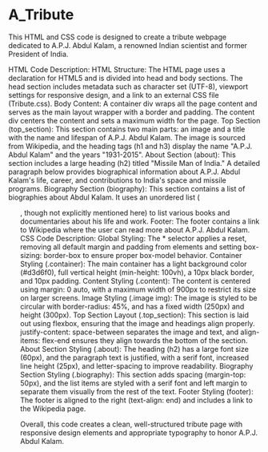 # A_Tribute
This HTML and CSS code is designed to create a tribute webpage dedicated to A.P.J. Abdul Kalam, a renowned Indian scientist and former President of India. 

HTML Code Description:
  HTML Structure:
      The HTML page uses a <!DOCTYPE html> declaration for HTML5 and is divided into head and body sections.
      The head section includes metadata such as character set (UTF-8), viewport settings for responsive design, and a link to an external CSS file (Tribute.css).
  Body Content:
      A container div wraps all the page content and serves as the main layout wrapper with a border and padding.
      The content div centers the content and sets a maximum width for the page.
  Top Section (top_section):
      This section contains two main parts: an image and a title with the name and lifespan of A.P.J. Abdul Kalam.
      The image is sourced from Wikipedia, and the heading tags (h1 and h3) display the name "A.P.J. Abdul Kalam" and the years "1931-2015".
  About Section (about):
      This section includes a large heading (h2) titled "Missile Man of India."
      A detailed paragraph below provides biographical information about A.P.J. Abdul Kalam's life, career, and contributions to India's space and missile programs.
  Biography Section (biography):
      This section contains a list of biographies about Abdul Kalam. It uses an unordered list (<ul>, though not explicitly mentioned here) to list various books and documentaries about his life and work.
  Footer:
      The footer contains a link to Wikipedia where the user can read more about A.P.J. Abdul Kalam.
CSS Code Description:
  Global Styling:
      The * selector applies a reset, removing all default margin and padding from elements and setting box-sizing: border-box to ensure proper box-model behavior.
  Container Styling (.container):
      The main container has a light background color (#d3d6f0), full vertical height (min-height: 100vh), a 10px black border, and 10px padding.
  Content Styling (.content):
      The content is centered using margin: 0 auto, with a maximum width of 900px to restrict its size on larger screens.
  Image Styling (.image img):
      The image is styled to be circular with border-radius: 45%, and has a fixed width (250px) and height (300px).
  Top Section Layout (.top_section):
      This section is laid out using flexbox, ensuring that the image and headings align properly. justify-content: space-between separates the image and text, and align-items: flex-end ensures they align towards the bottom of the section.
  About Section Styling (.about):
      The heading (h2) has a large font size (60px), and the paragraph text is justified, with a serif font, increased line height (25px), and letter-spacing to improve readability.
  Biography Section Styling (.biography):
      This section adds spacing (margin-top: 50px), and the list items are styled with a serif font and left margin to separate them visually from the rest of the text.
  Footer Styling (footer):
      The footer is aligned to the right (text-align: end) and includes a link to the Wikipedia page.    


Overall, this code creates a clean, well-structured tribute page with responsive design elements and appropriate typography to honor A.P.J. Abdul Kalam.



